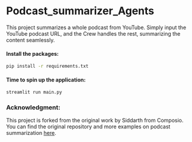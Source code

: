 
# Podcast_summarizer_Agents

This project summarizes a whole podcast from YouTube. Simply input the YouTube podcast URL, and the Crew handles the rest, summarizing the content seamlessly.

#### Install the packages:
```bash
pip install -r requirements.txt
```

#### Time to spin up the application:
```bash
streamlit run main.py
```

### Acknowledgment:
This project is forked from the original work by Siddarth from Composio.
You can find the original repository and more examples on podcast summarization [here](https://github.com/ComposioHQ/composio/tree/master/python/examples/Podcast_summarizer_Agents).
